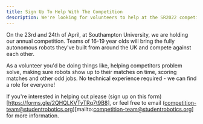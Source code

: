 ```yaml
---
title: Sign Up To Help With The Competition
description: We're looking for volunteers to help at the SR2022 competition
---
```


On the 23rd and 24th of April, at Southampton University, we are holding our annual competition. Teams of 16-19 year olds will bring the fully autonomous robots they've built from around the UK and compete against each other.

As a volunteer you'd be doing things like, helping competitors problem solve, making sure robots show up to their matches on time, scoring matches and other odd jobs. No technical experience required - we can find a role for everyone!

If you're interested in helping out please (sign up on this form)[https://forms.gle/2QHQLKVTyTRq7t9B8], or feel free to email (competition-team@studentrobotics.org)[mailto:competition-team@studentrobotics.org] for more information.
